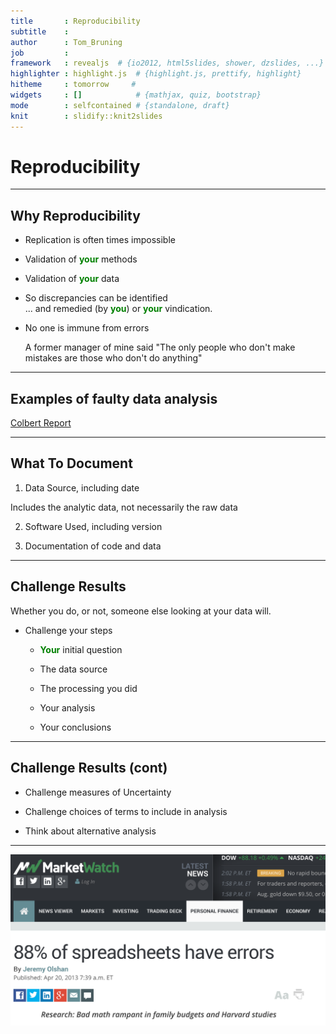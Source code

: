 ```yaml
---
title       : Reproducibility
subtitle    : 
author      : Tom_Bruning
job         : 
framework   : revealjs  # {io2012, html5slides, shower, dzslides, ...}
highlighter : highlight.js  # {highlight.js, prettify, highlight}
hitheme     : tomorrow     # 
widgets     : []            # {mathjax, quiz, bootstrap}
mode        : selfcontained # {standalone, draft}
knit        : slidify::knit2slides
---
```

   
# Reproducibility  
    
---
## Why Reproducibility

- Replication is often times impossible

- Validation of <span style="color:green; font-weight:bold">your</span> methods

- Validation of <span style="color:green; font-weight:bold">your</span>  data

- So discrepancies can be identified  
    ... and remedied (by <span style="color:green; font-weight:bold">you</span>) or <span style="color:green; font-weight:bold">your</span> vindication.

- No one is immune from errors

    A former manager of mine said "The only people who don't make mistakes are those who don't do anything"

---
## Examples of faulty data analysis

 [Colbert Report](http://on.cc.com/1rKue88 "Colbert Report")
 

---
## What To Document

1. Data Source, including date

  Includes the analytic data, not necessarily the raw data

2. Software Used, including version

3. Documentation of code and data

---
## Challenge Results

Whether you do, or not, someone else looking at your data will.

- Challenge your steps

  - <span style="color:green; font-weight:bold">Your</span> initial question

  - The data source

  - The processing you did

  - Your analysis

  - Your conclusions 

---
## Challenge Results (cont)

- Challenge measures of Uncertainty

- Challenge choices of terms to include in analysis

- Think about alternative analysis

---

![Market Watch](./assets/img/ss_errors.png)
